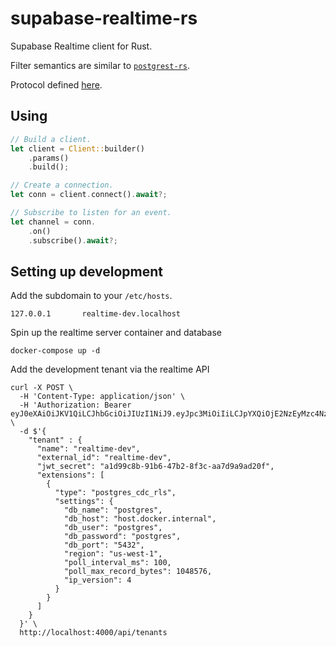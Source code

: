 # supabase-realtime-rs

Supabase Realtime client for Rust.

Filter semantics are similar to [`postgrest-rs`](https://github.com/supabase-community/postgrest-rs).

Protocol defined [here](https://supabase.com/docs/guides/realtime/protocol).

## Using

```rust
// Build a client.
let client = Client::builder()
    .params()
    .build();

// Create a connection.
let conn = client.connect().await?;

// Subscribe to listen for an event.
let channel = conn.
    .on()
    .subscribe().await?;
```

## Setting up development

Add the subdomain to your `/etc/hosts`.

```
127.0.0.1       realtime-dev.localhost
```

Spin up the realtime server container and database

```shell
docker-compose up -d
```

Add the development tenant via the realtime API

```shell
curl -X POST \
  -H 'Content-Type: application/json' \
  -H 'Authorization: Bearer eyJ0eXAiOiJKV1QiLCJhbGciOiJIUzI1NiJ9.eyJpc3MiOiIiLCJpYXQiOjE2NzEyMzc4NzMsImV4cCI6MTcwMjc3Mzk5MywiYXVkIjoiIiwic3ViIjoiIn0._ARixa2KFUVsKBf3UGR90qKLCpGjxhKcXY4akVbmeNQ' \
  -d $'{
    "tenant" : {
      "name": "realtime-dev",
      "external_id": "realtime-dev",
      "jwt_secret": "a1d99c8b-91b6-47b2-8f3c-aa7d9a9ad20f",
      "extensions": [
        {
          "type": "postgres_cdc_rls",
          "settings": {
            "db_name": "postgres",
            "db_host": "host.docker.internal",
            "db_user": "postgres",
            "db_password": "postgres",
            "db_port": "5432",
            "region": "us-west-1",
            "poll_interval_ms": 100,
            "poll_max_record_bytes": 1048576,
            "ip_version": 4
          }
        }
      ]
    }
  }' \
  http://localhost:4000/api/tenants
```
